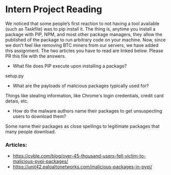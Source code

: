 # Intern Project Reading

We noticed that some people’s first reaction to not having a tool available (such as Taskfile) was to pip install it. The thing is, anytime you install a package with PIP, NPM, and most other package managers, they allow the published of the package to run arbitrary code on your machine. Now, since we don’t feel like removing BTC miners from our servers, we have added this assignment.
The two articles you have to read are linked below. Please PR this file with the answers.
- What file does PIP execute upon installing a package?

setup.py

- What are the payloads of malicious packages typically used for?

Things like stealing information, like Chrome's login credentials, credit card detais, etc. 

- How do the malware authors name their packages to get unsuspecting users to download them?  

Some name their packages as close spellings to legitimate packages that many people download. 

### Articles:  
- https://cyble.com/blog/over-45-thousand-users-fell-victim-to-malicious-pypi-packages/
- https://unit42.paloaltonetworks.com/malicious-packages-in-pypi/
